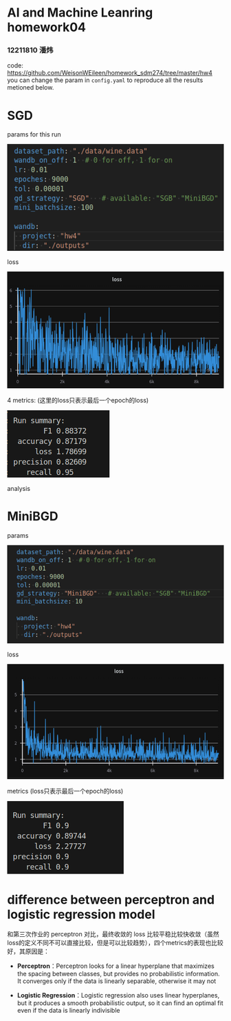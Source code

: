 # AI and Machine Leanring homework04

### 12211810 潘炜

code: https://github.com/WeisonWEileen/homework_sdm274/tree/master/hw4
you can change the param in ```config.yaml``` to reproduce all the results metioned below.

# SGD

params for this run

![image-20241025153251101](./assets/image-20241025153251101.png)

loss

![image-20241025160100044](./assets/image-20241025160100044.png)

4 metrics: (这里的loss只表示最后一个epoch的loss)

![image-20241025160011308](./assets/image-20241025160011308.png)

analysis

# MiniBGD

params

![image-20241025153639834](./assets/image-20241025153639834.png)

loss

![image-20241025160213316](./assets/image-20241025160213316.png)

metrics (loss只表示最后一个epoch的loss)

![image-20241025160231257](./assets/image-20241025160231257.png)

# difference between perceptron and logistic regression model

和第三次作业的 perceptron 对比，最终收敛的 loss 比较平稳比较快收敛（虽然loss的定义不同不可以直接比较，但是可以比较趋势），四个metrics的表现也比较好，其原因是：

- **Perceptron**：Perceptron looks for a linear hyperplane that maximizes the spacing between classes, but provides no probabilistic information. It converges only if the data is linearly separable, otherwise it may not

- **Logistic Regression**：Logistic regression also uses linear hyperplanes, but it produces a smooth probabilistic output, so it can find an optimal fit even if the data is linearly indivisible
